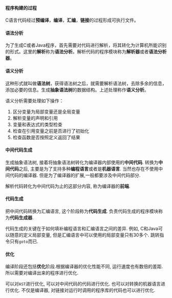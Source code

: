 #### 程序构建的过程

C语言代码经过**预编译**，**编译**，**汇编**，**链接**的过程形成可执行文件。

#### 语法分析

为了生成C或者Java程序，首先需要对代码进行解析，将其转化为计算机所能识别的形式。这里的**解析**称为**语法分析**。解析代码的程序模块称为**解析器**或者**语法分析器**。

#### 语义分析

这种形式就叫做**语法树**，获得语法树之后，就需要解析语法树，去除多余的信息，添加必要的信息。生成**抽象语法树**的数据结构。上述处理称作**语义分析**。

语义分析需要处理如下操作：

1. 区分变量为局部变量还是全局变量
2. 解析变量的声明和引用
3. 变量和表达式的类型检查
4. 检查在引用变量之前是否进行了初始化
5. 检查函数是否按照定义返回了结果

#### 中间代码生成

生成抽象语法树, 接着将抽象语法树转化为编译器内部使用的**中间代码**. 转换为**中间代码**之后, 主要是为了支持多种**编程语言**或者是**机器语言**. 当然也存在不使用中间代码的编译器. 但是为了编译器的扩展,一般都要涉及中间代码部分.

解析代码转化为中间代码为止的这部分内容, 称为编译器的**前端**.

#### 代码生成

把中间代码转换为汇编语言, 这个阶段称为**代码生成**. 负责代码生成的程序模块称为**代码生成器**. 

代码生成的关键在于如何填补编程语言和汇编语言之间的差异. 例如, C和Java可以随意的定义局部变量, 但是汇编语言中可以使用的局部变量只有30多个. 跳转指令只有`goto`而已.

#### 优化

编译阶段还包括**优化**阶段.根据编译器的优化性能不同, 运行速度也有数倍的差距. 所以需要对编译出来的程序进行优化.

可以对`AST`进行优化, 可以对中间代码的代码进行优化. 也可以对转换的机器语言进行优化. 不仅是编译器, 对链接对运行时调用的程序库的代码也可以进行优化.